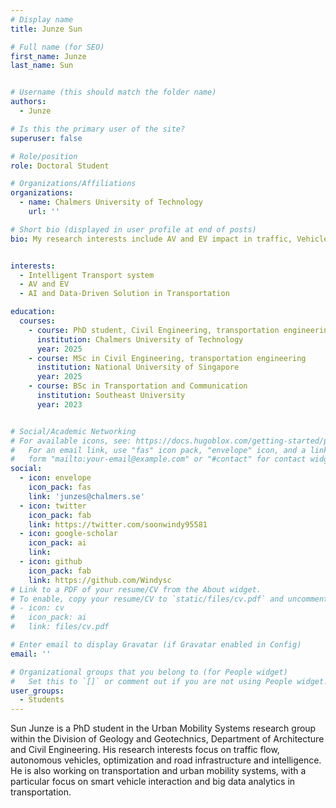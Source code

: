 ```yaml
---
# Display name
title: Junze Sun

# Full name (for SEO)
first_name: Junze
last_name: Sun


# Username (this should match the folder name)
authors:
  - Junze

# Is this the primary user of the site?
superuser: false

# Role/position
role: Doctoral Student

# Organizations/Affiliations
organizations:
  - name: Chalmers University of Technology
    url: ''

# Short bio (displayed in user profile at end of posts)
bio: My research interests include AV and EV impact in traffic, Vehicle-infrastructure interaction and AI in transportation.


interests:
  - Intelligent Transport system
  - AV and EV
  - AI and Data-Driven Solution in Transportation

education:
  courses:
    - course: PhD student, Civil Engineering, transportation engineering
      institution: Chalmers University of Technology
      year: 2025
    - course: MSc in Civil Engineering, transportation engineering
      institution: National University of Singapore
      year: 2025
    - course: BSc in Transportation and Communication
      institution: Southeast University
      year: 2023


# Social/Academic Networking
# For available icons, see: https://docs.hugoblox.com/getting-started/page-builder/#icons
#   For an email link, use "fas" icon pack, "envelope" icon, and a link in the
#   form "mailto:your-email@example.com" or "#contact" for contact widget.
social:
  - icon: envelope
    icon_pack: fas
    link: 'junzes@chalmers.se'
  - icon: twitter
    icon_pack: fab
    link: https://twitter.com/soonwindy95581
  - icon: google-scholar
    icon_pack: ai
    link: 
  - icon: github
    icon_pack: fab
    link: https://github.com/Windysc
# Link to a PDF of your resume/CV from the About widget.
# To enable, copy your resume/CV to `static/files/cv.pdf` and uncomment the lines below.
# - icon: cv
#   icon_pack: ai
#   link: files/cv.pdf

# Enter email to display Gravatar (if Gravatar enabled in Config)
email: ''

# Organizational groups that you belong to (for People widget)
#   Set this to `[]` or comment out if you are not using People widget.
user_groups:
  - Students
---
```


Sun Junze is a PhD student in the Urban Mobility Systems research group within the Division of Geology and Geotechnics, Department of Architecture and Civil Engineering. His research interests focus on traffic flow, autonomous vehicles, optimization and road infrastructure and intelligence. He is also working on transportation and urban mobility systems, with a particular focus on smart vehicle interaction and big data analytics in transportation.

